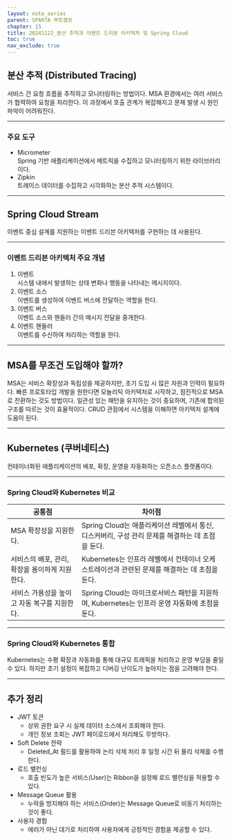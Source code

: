```yaml
---
layout: note_series
parent: SPARTA 부트캠프
chapter: 15
title: 20241122_분산 추적과 이벤트 드리븐 아키텍처 및 Spring Cloud
toc: true
nav_exclude: true
---
```


## 분산 추적 (Distributed Tracing)
서비스 간 요청 흐름을 추적하고 모니터링하는 방법이다. MSA 환경에서는 여러 서비스가 협력하여 요청을 처리한다. 이 과정에서 호출 관계가 복잡해지고 문제 발생 시 원인 파악이 어려워진다.

---

### 주요 도구
- Micrometer  
  Spring 기반 애플리케이션에서 메트릭을 수집하고 모니터링하기 위한 라이브러리이다.
- Zipkin  
  트레이스 데이터를 수집하고 시각화하는 분산 추적 시스템이다.

---

## Spring Cloud Stream
이벤트 중심 설계를 지원하는 이벤트 드리븐 아키텍처를 구현하는 데 사용된다.

---

### 이벤트 드리븐 아키텍처 주요 개념
1. 이벤트  
  시스템 내에서 발생하는 상태 변화나 행동을 나타내는 메시지이다.
2. 이벤트 소스  
  이벤트를 생성하여 이벤트 버스에 전달하는 역할을 한다.
3. 이벤트 버스  
  이벤트 소스와 핸들러 간의 메시지 전달을 중개한다.
4. 이벤트 핸들러  
  이벤트를 수신하여 처리하는 역할을 한다.

---

## MSA를 무조건 도입해야 할까?
MSA는 서비스 확장성과 독립성을 제공하지만, 초기 도입 시 많은 자원과 인력이 필요하다. 
빠른 프로토타입 개발을 원한다면 모놀리틱 아키텍처로 시작하고, 점진적으로 MSA로 전환하는 것도 방법이다. 
일관성 있는 패턴을 유지하는 것이 중요하며, 기존에 합의된 구조를 따르는 것이 효율적이다. 
CRUD 관점에서 시스템을 이해하면 아키텍처 설계에 도움이 된다.

---

## Kubernetes (쿠버네티스)
컨테이너화된 애플리케이션의 배포, 확장, 운영을 자동화하는 오픈소스 플랫폼이다.

---

### Spring Cloud와 Kubernetes 비교

| 공통점                                      | 차이점                                                                                           |
|---------------------------------------------|--------------------------------------------------------------------------------------------------|
| MSA 확장성을 지원한다.                      | Spring Cloud는 애플리케이션 레벨에서 통신, 디스커버리, 구성 관리 문제를 해결하는 데 초점을 둔다. |
| 서비스의 배포, 관리, 확장을 용이하게 지원한다. | Kubernetes는 인프라 레벨에서 컨테이너 오케스트레이션과 관련된 문제를 해결하는 데 초점을 둔다.   |
| 서비스 가용성을 높이고 자동 복구를 지원한다. | Spring Cloud는 마이크로서비스 패턴을 지원하며, Kubernetes는 인프라 운영 자동화에 초점을 둔다.  |

---

### Spring Cloud와 Kubernetes 통합
Kubernetes는 수평 확장과 자동화를 통해 대규모 트래픽을 처리하고 운영 부담을 줄일 수 있다. 하지만 초기 설정이 복잡하고 디버깅 난이도가 높아지는 점을 고려해야 한다.

---

## 추가 정리
- JWT 토큰
    - 상위 권한 요구 시 실제 데이터 소스에서 조회해야 한다.
    - 개인 정보 조회는 JWT 페이로드에서 처리해도 무방하다.
- Soft Delete 전략
    - Deleted_At 필드를 활용하여 논리 삭제 처리 후 일정 시간 뒤 물리 삭제를 수행한다.
- 로드 밸런싱
    - 호출 빈도가 높은 서비스(User)는 Ribbon을 설정해 로드 밸런싱을 적용할 수 있다.
- Message Queue 활용
    - 누락을 방지해야 하는 서비스(Order)는 Message Queue로 비동기 처리하는 것이 좋다.
- 사용자 경험
    - 에러가 아닌 대기로 처리하여 사용자에게 긍정적인 경험을 제공할 수 있다.
 